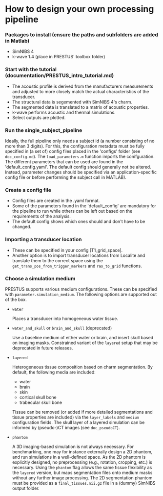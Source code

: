 # How to design your own processing pipeline

### Packages to install (ensure the paths and subfolders are added in Matlab)
- SimNIBS 4
- k-wave 1.4 (place in PRESTUS' toolbox folder)

### Start with the tutorial (documentation/PRESTUS_intro_tutorial.md)
- The acoustic profile is derived from the manufacturers measurements and adjusted to more closely match the actual characteristics of the transducer.
- The structural data is segemented with SimNIBS 4's charm.
- The segmented data is translated to a matrix of acoustic properties.
- k-wave performs acoustic and thermal simulations.
- Select outputs are plotted.

### Run the single_subject_pipeline
Ideally, the full pipeline only needs a subject id (a number consisting of no more than 3 digits). For this, the configuration metadata must be fully specified in (a set of) config files placed in the 'configs' folder (see ```doc_config.md```). The ```load_parameters.m``` function imports the conifguration. The different parameters that can be used are found in the 'default_config.yaml'. The default config should generally not be altered. Instead, parameter changes should be specified via an application-specific config file or before performing the subject call in MATLAB).

### Create a config file
- Config files are created in the .yaml format.
- Some of the parameters found in the 'default_config' are mandatory for the pipeline to run while others can be left out based on the requirements of the analysis.
- The default config shows which ones should and don't have to be changed.

### Importing a transducer location
- These can be specified in your config [T1_grid_space].
- Another option is to import transducer locations from Localite and translate them to the correct space using the `get_trans_pos_from_trigger_markers` and `ras_to_grid` functions.

### Choose a simulation medium

PRESTUS supports various medium configurations. These can be specified with ```parameter.simulation_medium```. The following options are supported out of the box.

- ```water```

    Places a transducer into homogeneous water tissue.

- ```water_and_skull``` or ```brain_and_skull``` (deprecated)

    Use a baseline medium of either water or brain, and insert skull based on imaging masks. Constrained variant of the ```layered``` setup that may be deprecated in future releases.

- ```layered```

    Heterogeneous tissue composition based on charm segmentation. By default, the following media are included: 
    
    - water
    - brain
    - skin
    - cortical skull bone 
    - trabecular skull bone
    
    Tissue can be removed (or added if more detailed segmentations and tissue properties are included) via the ```layer_labels``` and ```medium``` configuration fields. The skull layer of a layered simulation can be informed by (pseudo-)CT images (see ```doc_pseudoCT```).

- ```phantom```

    A 3D imaging-based simulation is not always necessary. For benchmarking, one may for instance externally design a 2D phantom, and run simulations in a well-defined space. As the 2D phantom is explicitly designed, no preprocessing (e.g., rotation, cropping, etc.) is necessary. Using the ```phantom``` flag allows the same tissue flexibility as the ```layered``` version, but maps segmentation files onto medium masks without any further image processing. The 2D segmentation phantom must be provided as a ```final_tissues.nii.gz``` file in a (dummy) SimNIBS output folder.